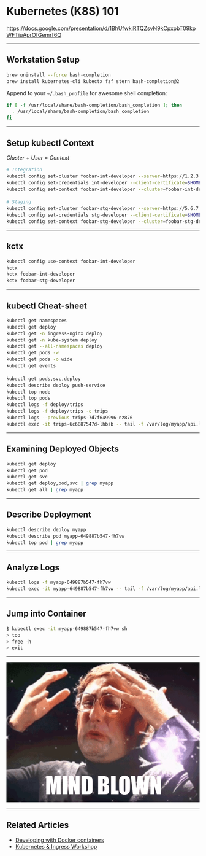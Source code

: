 # Kubernetes (K8S) 101

https://docs.google.com/presentation/d/1BhUfwkiRTQZsvN9kCpxpbT09kpWFTiuAprOfGemrf6Q

---

## Workstation Setup

```bash
brew uninstall --force bash-completion
brew install kubernetes-cli kubectx fzf stern bash-completion@2
```

Append to your `~/.bash_profile` for awesome shell completion:

```bash
if [ -f /usr/local/share/bash-completion/bash_completion ]; then
  . /usr/local/share/bash-completion/bash_completion
fi
```

---

## Setup kubectl Context

_Cluster_ + _User_ = *Context*

```bash
# Integration
kubectl config set-cluster foobar-int-developer --server=https://1.2.3.4:6443 --certificate-authority=$HOME/.kube/int/ca.pem
kubectl config set-credentials int-developer --client-certificate=$HOME/.kube/int/developer.crt --client-key=$HOME/.kube/int/developer.key
kubectl config set-context foobar-int-developer --cluster=foobar-int-developer --user=int-developer

# Staging
kubectl config set-cluster foobar-stg-developer --server=https://5.6.7.8:6443 --certificate-authority=$HOME/.kube/stg/ca.pem
kubectl config set-credentials stg-developer --client-certificate=$HOME/.kube/stg/developer.crt --client-key=$HOME/.kube/stg/developer.key
kubectl config set-context foobar-stg-developer --cluster=foobar-stg-developer --user=stg-developer
```

---

## kctx

```bash
kubectl config use-context foobar-int-developer
kctx
kctx foobar-int-developer
kctx foobar-stg-developer
```

---

## kubectl Cheat-sheet

```bash
kubectl get namespaces
kubectl get deploy
kubectl get -n ingress-nginx deploy
kubectl get -n kube-system deploy
kubectl get --all-namespaces deploy
kubectl get pods -w
kubectl get pods -o wide
kubectl get events

kubectl get pods,svc,deploy
kubectl describe deploy push-service
kubectl top node
kubectl top pods
kubectl logs -f deploy/trips
kubectl logs -f deploy/trips -c trips
kubectl logs --previous trips-7d7f649996-nz876
kubectl exec -it trips-6c6887547d-lhbsb -- tail -f /var/log/myapp/api.log
```

---

## Examining Deployed Objects

```bash
kubectl get deploy
kubectl get pod
kubectl get svc
kubectl get deploy,pod,svc | grep myapp
kubectl get all | grep myapp
```

---

## Describe Deployment

```bash
kubectl describe deploy myapp
kubectl describe pod myapp-649887b547-fh7vw
kubectl top pod | grep myapp
```

---

## Analyze Logs

```bash
kubectl logs -f myapp-649887b547-fh7vw
kubectl exec -it myapp-649887b547-fh7vw -- tail -f /var/log/myapp/api.log
```

---

## Jump into Container

```bash
$ kubectl exec -it myapp-649887b547-fh7vw sh
> top
> free -h
> exit
```

---

![Mind blown.](./img/mindblown.png)

---

## Related Articles

* [Developing with Docker containers](./develop-with-containers.md)
* [Kubernetes & Ingress Workshop](./kubernetes-ingress-istio-workshop.md)
